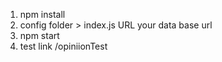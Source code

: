 1. npm  install
2. config folder > index.js URL your data base url
3. npm start 
4. test link  /opiniionTest